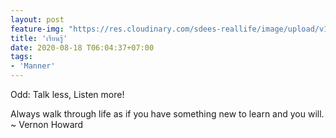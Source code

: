 ```yaml
---
layout: post
feature-img: "https://res.cloudinary.com/sdees-reallife/image/upload/v1555658919/sample_feature_img.png"
title: 'เรียนรู้'
date: 2020-08-18 T06:04:37+07:00
tags:
- 'Manner'
---
```

Odd: Talk less, Listen more!

<i class="fa fa-child" style="color:plum"></i>

Always walk through life as if you have something new to learn and you will. ~ Vernon Howard

